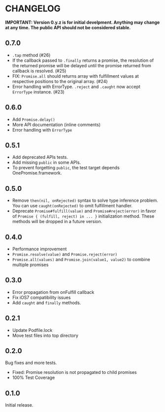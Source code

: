 # CHANGELOG

**IMPORTANT: Version 0.y.z is for initial develpment. Anything may change at any time. The public API should not be considered stable.**

## 0.7.0

- `.tap` method (#26)
- If the callback passed to `.finally` returns a promise, the resolution of the returned promise will be delayed until the promise returned from callback is resolved. (#25)
- FIX: `Promise.all` should returns array with fulfillment values at respective positions to the original array. (#24)
- Error handling with ErrorType. `.reject` and `.caught` now accept `ErrorType` instance. (#23)

## 0.6.0

- Add `Promise.delay()`
- More API documentation (inline comments)
- Error handling with `ErrorType`

## 0.5.1

- Add deprecated APIs tests.
- Add missing `public` in some APIs.
- To prevent forgetting `public`, the test target depends OnePromise.framework.

## 0.5.0

- Remove `then(nil, onRejected)` syntax to solve type inference problem. You can use `caught(onRejected)` to omit fulfillment handler.
- Deprecate `Promise#fulfill(value)` and `Promise#reject(error)` in favor of `Promise { (fulfill, reject) in ... }` initialization method. These methods will be dropped in a future version.

## 0.4.0

- Performance improvement
- `Promise.resolve(value)` and `Promise.reject(error)`
- `Promise.all(values)` and `Promise.join(value1, value2)` to combine multiple promises

## 0.3.0

- Error propagation from onFulfill callback
- Fix iOS7 compatibility issues
- Add `caught` and `finally` methods.

## 0.2.1

- Update Podfile.lock
- Move test files into top directory

## 0.2.0

Bug fixes and more tests.

- Fixed: Promise resolution is not propagated to child promises
- 100% Test Coverage

## 0.1.0

Initial release.
